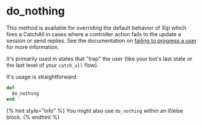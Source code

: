 # do\_nothing

This method is available for overriding the default behavior of Xip which fires a CatchAll in cases where a controller action fails to the update a session or send replies. See the documentation on [failing to progress a user](../controller-overview.md#failing-to-progress-a-user) for more information.

It's primarily used in states that "trap" the user \(like your bot's last state or the last level of your `catch_all` flow\).

It's usage is straightforward:

```ruby
def  
  do_nothing
end
```

{% hint style="info" %}
You might also use `do_nothing` within an if/else block.
{% endhint %}

